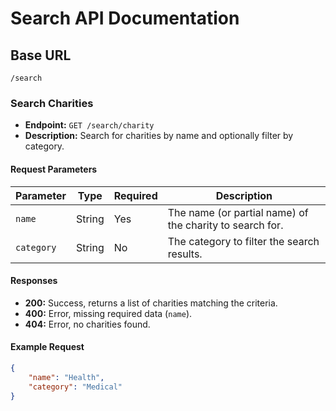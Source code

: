 #                                               Search API Documentation

## Base URL
`/search`

### **Search Charities**
- **Endpoint:** `GET /search/charity`
- **Description:** Search for charities by name and optionally filter by category.

#### **Request Parameters**
| Parameter   | Type     | Required | Description                          |
|-------------|----------|----------|--------------------------------------|
| `name`      | String   | Yes      | The name (or partial name) of the charity to search for. |
| `category`  | String   | No       | The category to filter the search results. |

#### **Responses**
- **200:** Success, returns a list of charities matching the criteria.
- **400:** Error, missing required data (`name`).
- **404:** Error, no charities found.

#### **Example Request**
```json
{
    "name": "Health",
    "category": "Medical"
}
